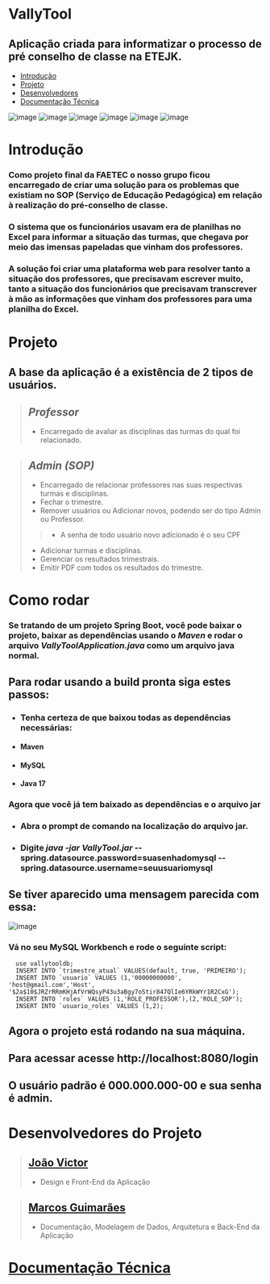 # VallyTool
## Aplicação criada para informatizar o processo de pré conselho de classe na ETEJK.

- [Introdução](https://github.com/toxxxey/VallyTool#introdu%C3%A7%C3%A3o)  
- [Projeto](https://github.com/toxxxey/VallyTool#projeto) 
- [Desenvolvedores](https://github.com/toxxxey/VallyTool/edit/aula/README.md#desenvolvedores-do-projeto)
- [Documentação Técnica](https://github.com/toxxxey/VallyTool/blob/aula/DOCUMENTACAO.md)

![image](https://user-images.githubusercontent.com/86073233/209441740-f81a5a97-20b5-4df0-ab34-901999a35538.png)
![image](https://user-images.githubusercontent.com/86073233/209441756-1e8afa11-087c-4e49-8c7e-738c07d24dda.png)
![image](https://user-images.githubusercontent.com/86073233/209441772-d5acc514-d45e-4f47-87fc-7369b60fdb32.png)
![image](https://user-images.githubusercontent.com/86073233/209441787-b12f2f66-196e-483b-9b14-30ccc1e789f2.png)
![image](https://user-images.githubusercontent.com/86073233/209441794-ef1942f5-5105-4daf-9536-68358c44643d.png)
![image](https://user-images.githubusercontent.com/86073233/209441824-720524b3-f241-430c-a147-bb8e73ba7009.png)

# Introdução

### Como projeto final da FAETEC o nosso grupo ficou encarregado de criar uma solução para os problemas que existiam no SOP (Serviço de Educação Pedagógica) em relação à realização do pré-conselho de classe.
### O sistema que os funcionários usavam era de planilhas no Excel para informar a situação das turmas, que chegava por meio das imensas papeladas que vinham dos professores.
### A solução foi criar uma plataforma web para resolver tanto a situação dos professores, que precisavam escrever muito, tanto a situação dos funcionários que precisavam transcrever à mão as informações que vinham dos professores para uma planilha do Excel.

# Projeto

## A base da aplicação é a existência de 2 tipos de usuários.

> ## ***Professor***
> - Encarregado de avaliar as disciplinas das turmas do qual foi relacionado.

> ## ***Admin (SOP)***
> - Encarregado de relacionar professores nas suas respectivas turmas e disciplinas.
> - Fechar o trimestre.
> - Remover usuários ou Adicionar novos, podendo ser do tipo Admin ou Professor.
> > - A senha de todo usuário novo adicionado é o seu CPF
> - Adicionar turmas e disciplinas.
> - Gerenciar os resultados trimestrais.
> - Emitir PDF com todos os resultados do trimestre.

# Como rodar

### Se tratando de um projeto Spring Boot, você pode baixar o projeto, baixar as dependências usando o ***Maven*** e rodar o arquivo ***VallyToolApplication.java*** como um arquivo java normal. 

## Para rodar usando a build pronta siga estes passos:

- ### Tenha certeza de que baixou todas as dependências necessárias:
- #### Maven
- #### MySQL
- #### Java 17

### Agora que você já tem baixado as dependências e o arquivo jar
- ### Abra o prompt de comando na localização do arquivo jar.
- ### Digite ***java -jar VallyTool.jar*** --spring.datasource.password=suasenhadomysql --spring.datasource.username=seuusuariomysql

## Se tiver aparecido uma mensagem parecida com essa:
![image](https://user-images.githubusercontent.com/86073233/209565313-b617c8a2-8f8f-4449-ace6-68f46016ad14.png)

### Vá no seu MySQL Workbench e rode o seguinte script:
      use vallytooldb;
      INSERT INTO `trimestre_atual` VALUES(default, true, 'PRIMEIRO');
      INSERT INTO `usuario` VALUES (1,'00000000000', 'host@gmail.com','Host', '$2a$10$JRZrRRmKHjAfVrWQsyP43u3aBgy7oStir847QlIe6YRkWYr1R2CxG');
      INSERT INTO `roles` VALUES (1,'ROLE_PROFESSOR'),(2,'ROLE_SOP');
      INSERT INTO `usuario_roles` VALUES (1,2);

## Agora o projeto está rodando na sua máquina.
## Para acessar acesse http://localhost:8080/login
## O usuário padrão é 000.000.000-00 e sua senha é admin.

# Desenvolvedores do Projeto

> ## [João Victor](https://github.com/joaorfragoso)
> - Design e Front-End da Aplicação


> ## [Marcos Guimarães](https://github.com/toxxxey)
> - Documentação, Modelagem de Dados, Arquitetura e Back-End da Aplicação  


# [Documentação Técnica](https://github.com/toxxxey/VallyTool/blob/aula/DOCUMENTACAO.md)
